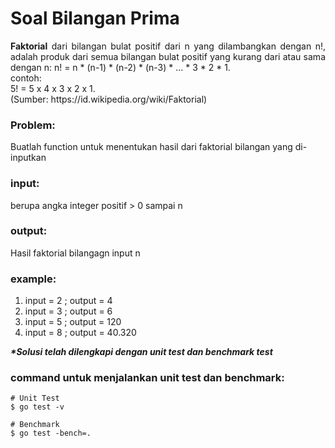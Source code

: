 # Soal Bilangan Prima

<p align=justify><b>Faktorial</b> dari bilangan bulat positif dari n yang dilambangkan dengan n!,
	adalah produk dari semua bilangan bulat positif yang kurang dari atau sama dengan n:
	n! = n * (n-1) * (n-2) * (n-3) * ... * 3 * 2 * 1. <br>
	contoh:<br>
	5! = 5 x 4 x 3 x 2 x 1. <br>
(Sumber: https://id.wikipedia.org/wiki/Faktorial)
</p>

### Problem:

Buatlah function untuk menentukan hasil dari faktorial bilangan yang di-inputkan
<br>

### input:

berupa angka integer positif > 0 sampai n
<br>

### output:

Hasil faktorial bilangagn input n
<br>

### example:

1. input = 2 ;  output = 4
2. input = 3 ;  output = 6
3. input = 5 ;  output = 120
4. input = 8 ;  output = 40.320

<i><b>*Solusi telah dilengkapi dengan unit test dan benchmark test</b></i>

### command untuk menjalankan unit test dan benchmark:

```
# Unit Test
$ go test -v

# Benchmark
$ go test -bench=.
```
